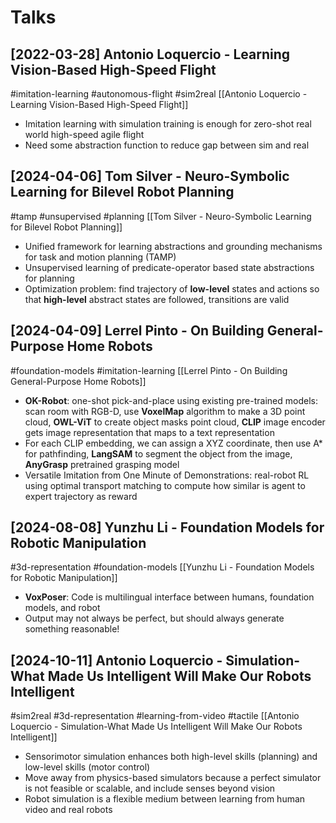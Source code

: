# Talks

## [2022-03-28] Antonio Loquercio - Learning Vision-Based High-Speed Flight

#imitation-learning
#autonomous-flight
#sim2real
[[Antonio Loquercio - Learning Vision-Based High-Speed Flight]]
- Imitation learning with simulation training is enough for zero-shot real world high-speed agile flight
- Need some abstraction function to reduce gap between sim and real

## [2024-04-06] Tom Silver - Neuro-Symbolic Learning for Bilevel Robot Planning

#tamp
#unsupervised
#planning
[[Tom Silver - Neuro-Symbolic Learning for Bilevel Robot Planning]]
- Unified framework for learning abstractions and grounding mechanisms for task and motion planning (TAMP)
- Unsupervised learning of predicate-operator based state abstractions for planning
- Optimization problem: find trajectory of **low-level** states and actions so that **high-level** abstract states are followed, transitions are valid

## [2024-04-09] Lerrel Pinto - On Building General-Purpose Home Robots

#foundation-models
#imitation-learning
[[Lerrel Pinto - On Building General-Purpose Home Robots]]
- **OK-Robot**: one-shot pick-and-place using existing pre-trained models: scan room with RGB-D, use **VoxelMap** algorithm to make a 3D point cloud, **OWL-ViT** to create object masks point cloud, **CLIP** image encoder gets image representation that maps to a text representation
- For each CLIP embedding, we can assign a XYZ coordinate, then use A* for pathfinding, **LangSAM** to segment the object from the image, **AnyGrasp** pretrained grasping model
- Versatile Imitation from One Minute of Demonstrations: real-robot RL using optimal transport matching to compute how similar is agent to expert trajectory as reward

## [2024-08-08] Yunzhu Li - Foundation Models for Robotic Manipulation

#3d-representation
#foundation-models
[[Yunzhu Li - Foundation Models for Robotic Manipulation]]
- **VoxPoser**: Code is multilingual interface between humans, foundation models, and robot
- Output may not always be perfect, but should always generate something reasonable!

## [2024-10-11] Antonio Loquercio - Simulation-What Made Us Intelligent Will Make Our Robots Intelligent

#sim2real
#3d-representation
#learning-from-video
#tactile
[[Antonio Loquercio - Simulation-What Made Us Intelligent Will Make Our Robots Intelligent]]
- Sensorimotor simulation enhances both high-level skills (planning) and low-level skills (motor control)
- Move away from physics-based simulators because a perfect simulator is not feasible or scalable, and include senses beyond vision
- Robot simulation is a flexible medium between learning from human video and real robots
